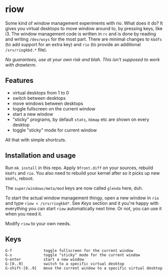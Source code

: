 # riow

Some kind of window management experiments with rio.  What does it do?
It gives you virtual desktops to move window around to, by pressing
keys, like i3. The window management code is written in `rc` and is done
by reading and writing `/dev/wsys` for the most part. There are minimal
changes to `kbdfs` (to add support for an extra key) and `rio` (to provide
an additional `/srv/riogkbd.*` file).

*No guarantees, use at your own risk and blah. This isn't supposed to work with drawterm.*

## Features

 * virtual desktops from 1 to 0
 * switch between desktops
 * move windows between desktops
 * toggle fullscreen on the current window
 * start a new window
 * "sticky" programs, by default `stats`, `kbmap` etc are shown on every desktop
 * toggle "sticky" mode for current window

All that with simple shortcuts.

## Installation and usage

Run `mk install` in this repo.  Apply `9front.diff` on your sources,
rebuild `kbdfs` and `rio`.  You also need to rebuild your kernel after
so it picks up new `kbdfs`, reboot.

The `super/windows/meta/mod` keys are now called `glenda` here, duh.

To start the actual window management thingy, open a new window in
`rio` and type `riow < /srv/riogkbd*`. See *Keys* section and it you're
happy with everything you can start `riow` automatically next time.
Or not, you can use it when you need it.

Modify `riow` to your own needs.

## Keys

```
G-f              toggle fullscreen for the current window
G-s              toggle "sticky" mode for the current window
G-enter          start a new window
G-[0..9]         switch to a specific virtual desktop
G-shift-[0..9]   move the current window to a specific virtual desktop
```
